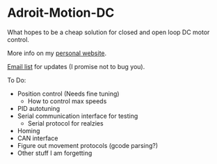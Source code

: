 # Adroit-Motion-DC

What hopes to be a cheap solution for closed and open loop DC motor control. 

More info on my [personal website](http://www.dylanthrush.com/2017/04/13/adroit-motion-dc-motor-controller-v0-1/ "Click me :3").

[Email list](https://goo.gl/forms/3taDReKKCc0vywla2 "Click this too") for updates (I promise not to bug you). 

To Do:
- Position control (Needs fine tuning)
  - How to control max speeds
- PID autotuning  
- Serial communication interface for testing
  - Serial protocol for realzies
- Homing
- CAN interface
- Figure out movement protocols (gcode parsing?)
- Other stuff I am forgetting